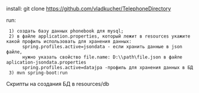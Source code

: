 install: git clone https://github.com/vladkucher/TelephoneDirectory


run: 

     1) создать базу данных phonebook для mysql;
     2) в файле application.properties, который лежит в resources укажите какой профиль использовать для хранения данных:
          spring.profiles.active=jsondata - если хранить данные в json файле,
          нужно указать свойство file.name: D:\\path\file.json в файле aplication-jsondata.properties
          spring.profiles.active=datajpa -профиль для хранения данных в БД
     3) mvn spring-boot:run 
     
Скрипты на создания БД в resources/db
  
